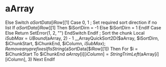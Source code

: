 # aArray
Else         Switch $aSortData[$iRow][1]             Case 0, 1                 ; Set required sort direction if no list                 If $aSortData[$iRow][1] Then                     $iSortDirn = -1                 Else                     $iSortDirn = 1                 EndIf             Case Else                 Return SetError(1, 2, "")         EndSwitch     EndIf      ; Sort the chunk     Local $iSubMax = UBound($aArray, 2) - 1     __ArrayQuickSort2D($aArray, $iSortDirn, $iChunkStart, $iChunkEnd, $iColumn, $iSubMax)      ; Remove any prefixes     If IsString($aSortData[$iRow][1]) Then         For $i = $iChunkStart To $iChunkEnd             $aArray[$i][$iColumn] = StringTrimLeft($aArray[$i][$iColumn], 3)         Next     EndIf
